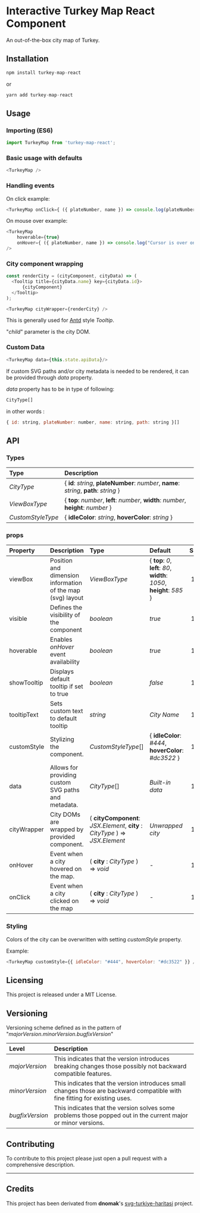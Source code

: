 # Interactive Turkey Map React Component

An out-of-the-box city map of Turkey.

## Installation

```javascript
npm install turkey-map-react
```

or

```javascript
yarn add turkey-map-react
```

## Usage

### Importing (ES6)

```javascript
import TurkeyMap from 'turkey-map-react';
```

### Basic usage with defaults

```javascript
<TurkeyMap />
```

### Handling events

On click example:

```javascript
<TurkeyMap onClick={ ({ plateNumber, name }) => console.log(plateNumber + " - " + name + " is just clicked!") } />
```

On mouse over example:

```javascript
<TurkeyMap 
    hoverable={true}
    onHover={ ({ plateNumber, name }) => console.log("Cursor is over on " + plateNumber + " - " + name + "!") } 
/>
```

### City component wrapping

```javascript
const renderCity = (cityComponent, cityData) => ( 
  <Tooltip title={cityData.name} key={cityData.id}> 
      {cityComponent} 
  </Tooltip>
);

<TurkeyMap cityWrapper={renderCity} />
```

This is generally used for [Antd](https://ant.design/components/tooltip/) style *Tooltip*.

"*child*" parameter is the city DOM.

### Custom Data

```javascript
<TurkeyMap data={this.state.apiData}/>
```

If custom SVG paths and/or city metadata is needed to be rendered, it can be provided through *data* property.

*data* property has to be in type of following:

```javascript
CityType[] 
```

in other words :

```javascript
{ id: string, plateNumber: number, name: string, path: string }[]
```

## API

### Types

| Type              | Description                                                                             |
| :---------------- | :-------------------------------------------------------------------------------------- |
| *CityType*        | { **id**: *string*, **plateNumber**: *number*, **name**: *string*, **path**: *string* } |
| *ViewBoxType*     | { **top**: *number*, **left**: *number*, **width**: *number*, **height**: *number* }    |
| *CustomStyleType* | { **idleColor**: *string*, **hoverColor**: *string* }                                   |

### props

| Property    | Description                                                | Type                                                                         | Default                                                                | Since |
| :---------- | :--------------------------------------------------------- | :--------------------------------------------------------------------------- | :--------------------------------------------------------------------- | ----: |
| viewBox     | Position and dimension information of the map (svg) layout | *ViewBoxType*                                                                | { **top**: *0*, **left**: *80*, **width**: *1050*, **height**: *585* } | 1.0.0 |
| visible     | Defines the visibility of the component                    | *boolean*                                                                    | *true*                                                                 | 1.0.0 |
| hoverable   | Enables *onHover* event availability                       | *boolean*                                                                    | *true*                                                                 | 1.0.0 |
| showTooltip | Displays default tooltip if set to true                    | *boolean*                                                                    | *false*                                                                | 1.1.0 |
| tooltipText | Sets custom text to default tooltip                        | *string*                                                                     | *City Name*                                                                  | 1.1.0 |
| customStyle | Stylizing the component.                                   | *CustomStyleType*[]                                                          | { **idleColor**: *#444*, **hoverColor**: *#dc3522* }                   | 1.0.0 |
| data        | Allows for providing custom SVG paths and metadata.        | *CityType*[]                                                                 | *Built-in data*                                                        | 1.0.0 |
| cityWrapper | City DOMs are wrapped by provided component.               | ( **cityComponent**: *JSX.Element*, **city** : *CityType* ) => *JSX.Element* | *Unwrapped city*                                                       | 1.0.0 |
| onHover     | Event when a city hovered on the map.                      | ( **city** : *CityType* ) => *void*                                          | -                                                                      | 1.0.0 |
| onClick     | Event when a city clicked on the map                       | ( **city** : *CityType* ) => *void*                                          | -                                                                      | 1.0.0 |

### Styling

Colors of the city can be overwritten with setting *customStyle* property.

Example:

```javascript
<TurkeyMap customStyle={{ idleColor: "#444", hoverColor: "#dc3522" }} />
```

## Licensing

This project is released under a MIT License.

## Versioning

Versioning scheme defined as in the pattern of "_majorVersion.minorVersion.bugfixVersion_"

| Level           | Description                                                                                                                 |
| :-------------- | :-------------------------------------------------------------------------------------------------------------------------- |
| *majorVersion*  | This indicates that the version introduces breaking changes those possibly not backward compatible features.                |
| *minorVersion*  | This indicates that the version introduces small changes those are backward compatible with fine fitting for existing uses. |
| *bugfixVersion* | This indicates that the version solves some problems those popped out in the current major or minor versions.               |

## Contributing

To contribute to this project please just open a pull request with a comprehensive description.

---

## Credits

This project has been derivated from **dnomak**'s [svg-turkiye-haritasi][dnomak-link] project.

[dnomak-link]:https://github.com/dnomak/svg-turkiye-haritasi
